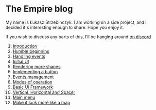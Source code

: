 # The Empire blog

My name is Łukasz Strzebińczyk. I am working on a side project, and I decided it's interesting enough to share.
Hope you enjoy it.

If you wish to discuss any parts of this, I'll be hanging around [on discord](https://discord.com/channels/1067367524792012800/1067367524792012803)

1. [Introduction](posts/1-introduction)
1. [Humble beginning](posts/2-humble-beginning)
1. [Handling events](posts/3-handling-events)
1. [Initial UI](posts/4-initial-ui)
1. [Rendering more shapes](posts/5-rendering-more-shapes)
1. [Implementing a button](posts/6-implementing-a-button)
1. [Events management](posts/7-events-management)
1. [Modes of operation](posts/8-modes-of-operation.html)
1. [Basic UI Framework](posts/9-a-basic-ui-framework.html)
1. [Vertical, Horizontal and Spacer](posts/10-vertical-horizontal-and-spacer.html)
1. [Main menu](posts/11-main-menu.html)
1. [Make it look more like a map](posts/12-make-it-look-more-like-a-map.html)
